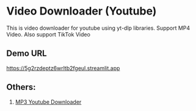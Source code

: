 # Video Downloader (Youtube)

This is video downloader for youtube using yt-dlp libraries.
Support MP4 Video. Also support TikTok Video 




## Demo URL
https://5g2rzdeptz6wrltb2fgeul.streamlit.app

## Others:
1. [MP3 Youtube Downloader](https://ytds-mp3-98jsbsavspigh7yhvvigapp.streamlit.app)
